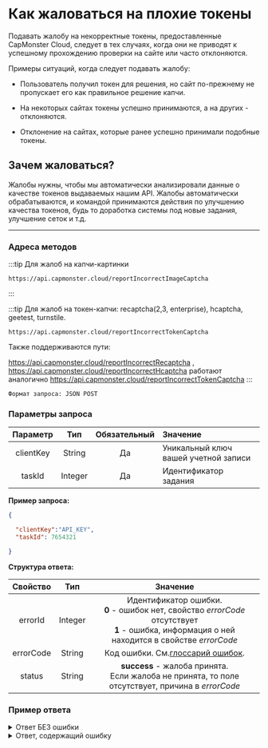 ﻿# Как жаловаться на плохие токены

Подавать жалобу на некорректные токены, предоставленные CapMonster Cloud, следует в тех случаях, когда они не приводят к успешному прохождению проверки на сайте или часто отклоняются.

Примеры ситуаций, когда следует подавать жалобу:

- Пользователь получил токен для решения, но сайт по-прежнему не пропускает его как правильное решение капчи.

- На некоторых сайтах токены успешно принимаются, а на других - отклоняются.

- Отклонение на сайтах, которые ранее успешно принимали подобные токены.


## **Зачем жаловаться?**

Жалобы нужны, чтобы мы автоматически анализировали данные о качестве токенов выдаваемых нашим API. Жалобы автоматически обрабатываются, и командой принимаются действия по улучшению качества токенов, будь то доработка системы под новые задания, улучшение сеток и т.д.

---

### **Адреса методов**


:::tip Для жалоб на капчи-картинки
```http
https://api.capmonster.cloud/reportIncorrectImageCaptcha
```
:::

:::tip Для жалоб на токен-капчи: recaptcha(2,3, enterprise), hcaptcha, geetest, turnstile.
```http
https://api.capmonster.cloud/reportIncorrectTokenCaptcha
```

Также поддерживаются пути:

https://api.capmonster.cloud/reportIncorrectRecaptcha , 
https://api.capmonster.cloud/reportIncorrectHcaptcha работают аналогично https://api.capmonster.cloud/reportIncorrectTokenCaptcha
:::


<!-- [https://api.capmonster.cloud/reportIncorrectImageCaptcha](https://api.capmonster.cloud/reportIncorrectImageCaptcha) - для жалоб на капчи-картинки -->

<!-- [https://api.capmonster.cloud/reportIncorrectTokenCaptcha](https://api.capmonster.cloud/reportIncorrectTokenCaptcha) - для жалоб на токен-капчи: recaptcha(2,3, enterprise), hcaptcha, geetest, funcaptcha, turnstile.
Также поддерживаются пути:
[https://api.capmonster.cloud/reportIncorrectRecaptcha](https://api.capmonster.cloud/reportIncorrectRecaptcha), [https://api.capmonster.cloud/reportIncorrectHcaptcha](https://api.capmonster.cloud/reportIncorrectHcaptcha) - работают аналогично [reportIncorrectTokenCaptcha](https://api.capmonster.cloud/reportIncorrectTokenCaptcha) -->

`Формат запроса: JSON POST`

### **Параметры запроса**

| **Параметр** | **Тип** | **Обязательный** |                      **Значение**                      |
| :------------------------: | :--------------: | :--------------------------------: | :------------------------------------------------------------------ |
|         clientKey         |      String      |                Да                | Уникальный ключ вашей учетной записи |
|           taskId           |     Integer     |                Да                |              Идентификатор задания              |

**Пример запроса:**

```json
{

  "clientKey":"API_KEY",
  "taskId": 7654321

}
```

**Структура ответа:**

| **Свойство** | **Тип** | **Значение** |
| :------------------------: | :--------------: | :------------: |
|          errorId          |     Integer     | Идентификатор ошибки.<br />**0** - ошибок нет, свойство *errorCode* отсутствует<br />**1** - ошибка, информация о ней находится в свойстве *errorCode* |
|         errorCode         |      String      |                                                                  Код ошибки. См.[глоссарий ошибок](api-errors.md).                                                                  |
|           status           |      String      |                                           **success** - жалоба принята.<br />Если жалоба не принята, то поле отсутствует, причина в *errorCode*                                           |

### **Пример ответа**

<details>
  <summary>
    Ответ БЕЗ ошибки
  </summary>

```json
{
  "errorId": 0,
  "status": "success"
}
```

</details>

<details>
  <summary>
    Ответ, содержащий ошибку
  </summary>

```json
{
  "errorId": 1,
  "errorCode": "ERROR_KEY_DOES_NOT_EXIST"
}
```

</details>
